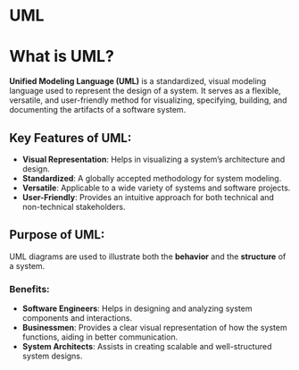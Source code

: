 # UML

# What is UML?

**Unified Modeling Language (UML)** is a standardized, visual modeling language used to represent the design of a system. It serves as a flexible, versatile, and user-friendly method for visualizing, specifying, building, and documenting the artifacts of a software system.

## Key Features of UML:
- **Visual Representation**: Helps in visualizing a system’s architecture and design.
- **Standardized**: A globally accepted methodology for system modeling.
- **Versatile**: Applicable to a wide variety of systems and software projects.
- **User-Friendly**: Provides an intuitive approach for both technical and non-technical stakeholders.

## Purpose of UML:
UML diagrams are used to illustrate both the **behavior** and the **structure** of a system. 

### Benefits:
- **Software Engineers**: Helps in designing and analyzing system components and interactions.
- **Businessmen**: Provides a clear visual representation of how the system functions, aiding in better communication.
- **System Architects**: Assists in creating scalable and well-structured system designs.
